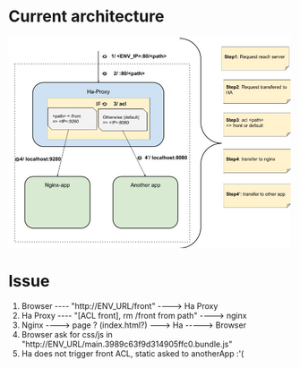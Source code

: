 # Current architecture

![demo](./assets/stack-archi.jpg)

# Issue

1. Browser ----   "http://ENV_URL/front"            ----> Ha Proxy
2. Ha Proxy ---- "[ACL front], rm /front from path" ----> nginx
3. Nginx ----> page ? (index.html?) ---> Ha -----> Browser
4. Browser ask for css/js in "http://ENV_URL/main.3989c63f9d314905ffc0.bundle.js"
5. Ha does not trigger front ACL, static asked to anotherApp :'(
